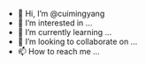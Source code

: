 - 👋 Hi, I’m @cuimingyang
- 👀 I’m interested in ...
- 🌱 I’m currently learning ...
- 💞️ I’m looking to collaborate on ...
- 📫 How to reach me ...

<!---
cuimingyang/cuimingyang is a ✨ special ✨ repository because its `README.md` (this file) appears on your GitHub profile.
You can click the Preview link to take a look at your changes.
--->
